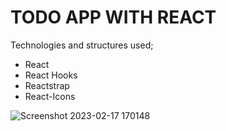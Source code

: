 <h1> TODO APP WITH REACT </h1>
<p> Technologies and structures used; </p>
<ul>
<li> React </li>
<li> React Hooks </li>
<li> Reactstrap </li>
<li> React-Icons </li>
</ul>


![Screenshot 2023-02-17 170148](https://user-images.githubusercontent.com/95571155/219676196-7174626d-be6a-4eb7-895c-052dc0760990.png)
